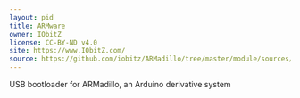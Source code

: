 ```yaml
---
layout: pid
title: ARMware
owner: IObitZ
license: CC-BY-ND v4.0
site: https://www.IObitZ.com/
source: https://github.com/iobitz/ARMadillo/tree/master/module/sources/0.0.1/unit/bootloaders
---
```

USB bootloader for ARMadillo, an Arduino derivative system